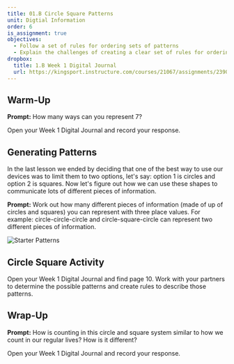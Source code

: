 ```yaml
---
title: 01.B Circle Square Patterns
unit: Digtial Information
order: 6
is_assignment: true
objectives:
  - Follow a set of rules for ordering sets of patterns
  - Explain the challenges of creating a clear set of rules for ordering patterns
dropbox:
  title: 1.B Week 1 Digital Journal
  url: https://kingsport.instructure.com/courses/21067/assignments/239021
---
```


## Warm-Up

**Prompt:** How many ways can you represent 7?

Open your Week 1 Digital Journal and record your response.

## Generating Patterns

In the last lesson we ended by deciding that one of the best way to use our devices was to limit them to two options, let's say: option 1 is circles and option 2 is squares. Now let's figure out how we can use these shapes to communicate lots of different pieces of information.

**Prompt:** Work out how many different pieces of information (made of up of circles and squares) you can represent with three place values. For example: circle-circle-circle and circle-square-circle can represent two different pieces of information.

![Starter Patterns](../images/starter-pattern.png)

## Circle Square Activity

Open your Week 1 Digital Journal and find page 10. Work with your partners to determine the possible patterns and create rules to describe those patterns.

## Wrap-Up

**Prompt:** How is counting in this circle and square system similar to how we count in our regular lives? How is it different?

Open your Week 1 Digital Journal and record your response.
